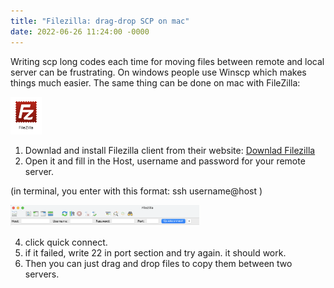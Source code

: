 ```yaml
---
title: "Filezilla: drag-drop SCP on mac"
date: 2022-06-26 11:24:00 -0000
---
```


Writing scp long codes each time for moving files between remote and local server can be frustrating. On windows people use Winscp which makes things much easier. The same thing can be done on mac with FileZilla:

<img src="../images/filezilla-2.png" width="10%" height="10%"/>

1. Downlad and install Filezilla client from their website:
[Downlad Filezilla](https://filezilla-project.org/)
2. Open it and fill in the Host, username and password for your remote server. 

(in terminal, you enter with this format: ssh username@host )

<img src="../images/filezilla-1.png" width="60%" height="60%"/>

4. click quick connect. 
5. if it failed, write 22 in port section and try again. it should work.
6. Then you can just drag and drop files to copy them between two servers.
